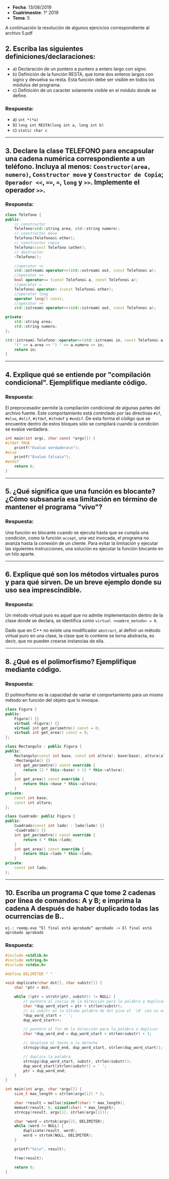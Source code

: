 * **Fecha**: 13/08/2019
* **Cuatrimestre**: 1° 2019
* **Tema**: 5

A continuación la resolución de algunos ejercicios correspondiente al archivo 5.pdf
<!--
## 1. Escriba una rutina (para ambiente gráfico Windows o Linux) que dibuje un triángulo amarillo del tamaño de la ventana.

### Respuesta:

---
-->
## 2. Escriba las siguientes definiciones/declaraciones:
* a) Declaración de un puntero a puntero a entero largo con signo.
* b) Definición de la función RESTA, que tome dos enteros largos con signo y devuelva su resta. Esta función debe ser visible en todos los módulos del programa.
* c) Definición de un caracter solamente visible en el módulo donde se define.

### Respuesta:

* a) `int *(*a)`
* b) `long int RESTA(long int a, long int b)`
* c) `static char c`

---

## 3. Declare la clase TELEFONO para encapsular una cadena numérica correspondiente a un teléfono. Incluya al menos: `Constructor(area, numero)`, `Constructor move` y `Constructor de Copia`; `Operador <<`, `==`, `=`, `long` y `>>`. Implemente el operador `>>`.

### Respuesta:

```cpp
class Telefono {
public:
	// constructor
	Telefono(std::string area, std::string numero);
	// constructor move
	Telefono(Telefono&& other);
	// constructor copia
	Telefono(const Telefono &other);
	// destructor
	~Telefono();

	//operator <<
	std::ostream& operator<<(std::ostream& out, const Telefono& a);
	//operator ==
	bool operator== (const Telefono& a, const Telefono& a);
	//operator =
	Telefono& operator= (const Telefono& other);
	//operator long
	operator long() const;
	//operator >>
	std::istream& operator>>(std::istream& out, const Telefono& a);

private:
	std::string area;
	std::string numero;
};

std::istream& Telefono::operator>>(std::istream& in, const Telefono& a) {
	"(" >> a.area >> ") " >> a.numero >> in;
	return in;
}
```

---

## 4. Explique qué se entiende por "compilación condicional". Ejemplifique mediante código.

### Respuesta:

El preprocesador permite la compilación condicional de algunas partes del archivo fuente. Este comportamiento está controlado por las directivas `#if`, `#else`, `#elif`, `#ifdef`, `#ifndef` y `#endif`. De esta forma el código que se encuentre dentro de estos bloques sólo se compilará cuando la condición se evalúe verdadera.

```c
int main(int argc, char const *argv[]) {
#ifdef TRUE
	printf("Evaluó verdadera\n");
#else
	printf("Evaluó falsa\n");
#endif
	return 0;
}
```

---

## 5. ¿Qué significa que una función es blocante? ¿Cómo subsanaría esa limitación en término de mantener el programa "vivo"?

### Respuesta:

Una función es blocante cuando se ejecuta hasta que se cumpla una condición, como la función `accept`, una vez invocada, el programa no avanza hasta la conexión de un cliente. Para evitar la limitación y ejecutar las siguientes instrucciones, una solución es ejecutar la función blocante en un hilo aparte.

---

## 6. Explique qué son los métodos virtuales puros y para qué sirven. De un breve ejemplo donde su uso sea imprescindible.

### Respuesta:

Un método virtual puro es aquel que no admite implementación dentro de la clase donde se declara, se identifica como `virtual <nombre_metodo> = 0`.

Dado que en C++ no existe una modificador `abstract`, al definir un método virtual puro en una clase, la clase que lo contiene se torna abstracta, es decir, que no pueden crearse instancias de ella.

<!-- ---

## 7. Escribir un programa C que procese el archivo `numeros.txt` sobre sí mismo (sin crear archivos intermedios y sin subir el archivo a memoria). El procesamiento consiste en leer nros hexadecimales de 4 símbolos y reemplazarlos por su valor decimal (en texto).

### Respuesta:

-->
---

## 8. ¿Qué es el polimorfismo? Ejemplifique mediante código.

### Respuesta:

El polimorfismo es la capacidad de variar el comportamiento para un mismo método en función del objeto que lo invoque.

```cpp
class Figura {
public:
	Figura() {}
	virtual ~Figura() {}
	virtual int get_perimetro() const = 0;
	virtual int get_area() const = 0;
};

class Rectangulo : public Figura {
public:
	Rectangulo(const int base, const int altura): base(base), altura(altura) {}
	~Rectangulo() {}
	int get_perimetro() const override {
		return (2 * this->base) + (2 * this->altura);
	}
	int get_area() const override {
		return this->base * this->altura;
	}
private:
	const int base;
	const int altura;
};

class Cuadrado: public Figura {
public:
	Cuadrado(const int lado) : lado(lado) {}
	~Cuadrado() {}
	int get_perimetro() const override {
		return 4 * this->lado;
	}
	int get_area() const override {
		return this->lado * this->lado;
	}
private:
	const int lado;
};
```

<!-- ---

## 9. ¿Qué función utiliza para esperar la terminación de un thread? Ejemplifique mediante código.

### Respuesta:

-->
---

## 10. Escriba un programa C que tome 2 cadenas por línea de comandos: A y B; e imprima la cadena A después de haber duplicado todas las ocurrencias de B..
`ej.: reemp.exe “El final está aprobado” aprobado -> El final está aprobado aprobado`

### Respuesta:

```c
#include <stdlib.h>
#include <string.h>
#include <stdio.h>

#define DELIMITER " "

void duplicate(char dst[], char substr[]) {
	char *ptr = dst;

	while ((ptr = strstr(ptr, substr)) != NULL) {
		// puntero al inicio de la dirección para la palabra a duplicar
		char *dup_word_start = ptr + strlen(substr);
		// si substr es la última palabra de dst piso el '\0' con un espacio
		*dup_word_start = ' ';
		dup_word_start++;

		// puntero al fin de la dirección para la palabra a duplicar
		char *dup_word_end = dup_word_start + strlen(substr) + 1;

		// desplazo el texto a la derecha
		strncpy(dup_word_end, dup_word_start, strlen(dup_word_start));

		// duplico la palabra
		strncpy(dup_word_start, substr, strlen(substr));
		dup_word_start[strlen(substr)] = ' ';
		ptr = dup_word_end;
	}
}

int main(int argc, char *argv[]) {
	size_t max_length = strlen(argv[1]) * 2;

	char *result = malloc(sizeof(char) * max_length);
	memset(result, 0, sizeof(char) * max_length);
	strncpy(result, argv[1], strlen(argv[1]));

	char *word = strtok(argv[2], DELIMITER);
	while (word != NULL) {
		duplicate(result, word);
		word = strtok(NULL, DELIMITER);
	}

	printf("%s\n", result);

	free(result);

	return 0;
}
```
